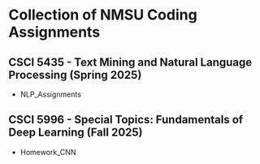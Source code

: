 # Collection of NMSU Coding Assignments

## CSCI 5435 - Text Mining and Natural Language Processing (Spring 2025)
- NLP\_Assignments

## CSCI 5996 - Special Topics: Fundamentals of Deep Learning (Fall 2025)
- Homework\_CNN
